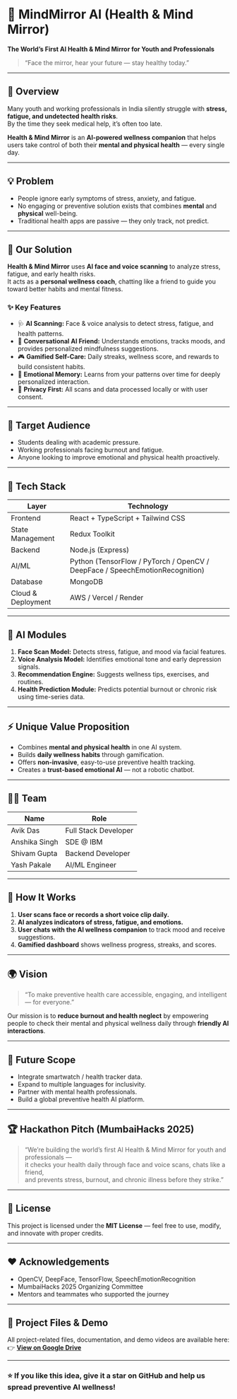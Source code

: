 # 🧠 MindMirror AI (Health & Mind Mirror)

**The World’s First AI Health & Mind Mirror for Youth and Professionals**

> “Face the mirror, hear your future — stay healthy today.”

---

## 🚀 Overview

Many youth and working professionals in India silently struggle with **stress, fatigue, and undetected health risks**.  
By the time they seek medical help, it’s often too late.

**Health & Mind Mirror** is an **AI-powered wellness companion** that helps users take control of both their **mental and physical health** — every single day.

---

## 💡 Problem

- People ignore early symptoms of stress, anxiety, and fatigue.  
- No engaging or preventive solution exists that combines **mental** and **physical** well-being.  
- Traditional health apps are passive — they only track, not predict.  

---

## 🤖 Our Solution

**Health & Mind Mirror** uses **AI face and voice scanning** to analyze stress, fatigue, and early health risks.  
It acts as a **personal wellness coach**, chatting like a friend to guide you toward better habits and mental fitness.

### ✨ Key Features

- 🩺 **AI Scanning:** Face & voice analysis to detect stress, fatigue, and health patterns.  
- 💬 **Conversational AI Friend:** Understands emotions, tracks moods, and provides personalized mindfulness suggestions.  
- 🎮 **Gamified Self-Care:** Daily streaks, wellness score, and rewards to build consistent habits.  
- 🧩 **Emotional Memory:** Learns from your patterns over time for deeply personalized interaction.  
- 🔐 **Privacy First:** All scans and data processed locally or with user consent.  

---

## 🎯 Target Audience

- Students dealing with academic pressure.  
- Working professionals facing burnout and fatigue.  
- Anyone looking to improve emotional and physical health proactively.  

---

## 🧬 Tech Stack

| Layer | Technology |
|-------|-------------|
| Frontend | React + TypeScript + Tailwind CSS |
| State Management | Redux Toolkit |
| Backend | Node.js (Express) |
| AI/ML | Python (TensorFlow / PyTorch / OpenCV / DeepFace / SpeechEmotionRecognition) |
| Database | MongoDB |
| Cloud & Deployment | AWS / Vercel / Render |

---

## 🧠 AI Modules

1. **Face Scan Model:** Detects stress, fatigue, and mood via facial features.  
2. **Voice Analysis Model:** Identifies emotional tone and early depression signals.  
3. **Recommendation Engine:** Suggests wellness tips, exercises, and routines.  
4. **Health Prediction Module:** Predicts potential burnout or chronic risk using time-series data.  

---

## ⚡ Unique Value Proposition

- Combines **mental and physical health** in one AI system.  
- Builds **daily wellness habits** through gamification.  
- Offers **non-invasive**, easy-to-use preventive health tracking.  
- Creates a **trust-based emotional AI** — not a robotic chatbot.  

---

## 🧑‍💻 Team

| Name | Role |
|------|------|
| Avik Das | Full Stack Developer |
| Anshika Singh | SDE @ IBM |
| Shivam Gupta | Backend Developer |
| Yash Pakale | AI/ML Engineer |

---

## 🧩 How It Works

1. **User scans face or records a short voice clip daily.**  
2. **AI analyzes indicators of stress, fatigue, and emotions.**  
3. **User chats with the AI wellness companion** to track mood and receive suggestions.  
4. **Gamified dashboard** shows wellness progress, streaks, and scores.  

---

## 🌍 Vision

> “To make preventive health care accessible, engaging, and intelligent — for everyone.”

Our mission is to **reduce burnout and health neglect** by empowering people to check their mental and physical wellness daily through **friendly AI interactions**.

---

## 🧩 Future Scope

- Integrate smartwatch / health tracker data.  
- Expand to multiple languages for inclusivity.  
- Partner with mental health professionals.  
- Build a global preventive health AI platform.  

---

## 🏆 Hackathon Pitch (MumbaiHacks 2025)

> “We’re building the world’s first AI Health & Mind Mirror for youth and professionals —  
> it checks your health daily through face and voice scans, chats like a friend,  
> and prevents stress, burnout, and chronic illness before they strike.”

---

## 📜 License

This project is licensed under the **MIT License** — feel free to use, modify, and innovate with proper credits.

---

## ❤️ Acknowledgements

- OpenCV, DeepFace, TensorFlow, SpeechEmotionRecognition  
- MumbaiHacks 2025 Organizing Committee  
- Mentors and teammates who supported the journey  

---

## 🔗 Project Files & Demo

All project-related files, documentation, and demo videos are available here:  
👉 [**View on Google Drive**](https://drive.google.com/your-project-link-here)

---

### ⭐ If you like this idea, give it a star on GitHub and help us spread preventive AI wellness!
